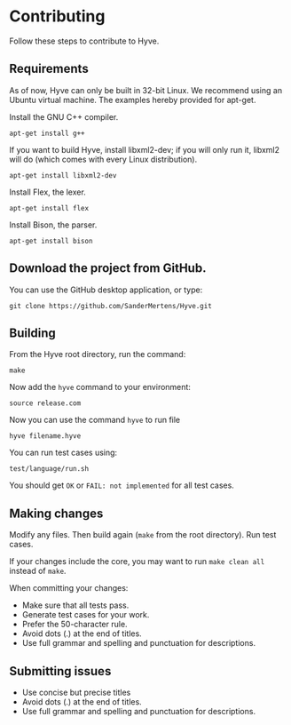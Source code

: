 # Contributing

Follow these steps to contribute to Hyve.

## Requirements

As of now, Hyve can only be built in 32-bit Linux. We recommend using an Ubuntu virtual machine. The examples hereby provided for apt-get.

Install the GNU C++ compiler.

```
apt-get install g++
```

If you want to build Hyve, install libxml2-dev; if you will only run it, libxml2 will do (which comes with every Linux distribution).

```
apt-get install libxml2-dev
```

Install Flex, the lexer.

```
apt-get install flex
```

Install Bison, the parser.

```
apt-get install bison
```

## Download the project from GitHub.

You can use the GitHub desktop application, or type:

```
git clone https://github.com/SanderMertens/Hyve.git
```

## Building

From the Hyve root directory, run the command:

```
make
```

Now add the `hyve` command to your environment:

```
source release.com
```

Now you can use the command `hyve` to run file

```
hyve filename.hyve
```

You can run test cases using:

```
test/language/run.sh
```

You should get `OK` or `FAIL: not implemented` for all test cases.

## Making changes

Modify any files. Then build again (`make` from the root directory). Run test cases.

If your changes include the core, you may want to run `make clean all` instead of `make`.

When committing your changes:
- Make sure that all tests pass.
- Generate test cases for your work.
- Prefer the 50-character rule.
- Avoid dots (.) at the end of titles.
- Use full grammar and spelling and punctuation for descriptions.

## Submitting issues

- Use concise but precise titles
- Avoid dots (.) at the end of titles.
- Use full grammar and spelling and punctuation for descriptions.
